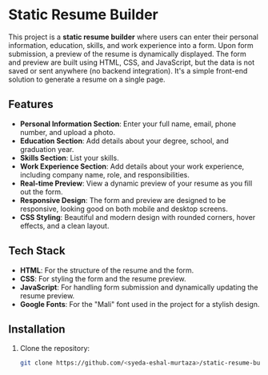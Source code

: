 # Static Resume Builder

This project is a **static resume builder** where users can enter their personal information, education, skills, and work experience into a form. Upon form submission, a preview of the resume is dynamically displayed. The form and preview are built using HTML, CSS, and JavaScript, but the data is not saved or sent anywhere (no backend integration). It's a simple front-end solution to generate a resume on a single page.

## Features

- **Personal Information Section**: Enter your full name, email, phone number, and upload a photo.
- **Education Section**: Add details about your degree, school, and graduation year.
- **Skills Section**: List your skills.
- **Work Experience Section**: Add details about your work experience, including company name, role, and responsibilities.
- **Real-time Preview**: View a dynamic preview of your resume as you fill out the form.
- **Responsive Design**: The form and preview are designed to be responsive, looking good on both mobile and desktop screens.
- **CSS Styling**: Beautiful and modern design with rounded corners, hover effects, and a clean layout.

## Tech Stack

- **HTML**: For the structure of the resume and the form.
- **CSS**: For styling the form and the resume preview.
- **JavaScript**: For handling form submission and dynamically updating the resume preview.
- **Google Fonts**: For the "Mali" font used in the project for a stylish design.

## Installation

1. Clone the repository:
   ```bash
   git clone https://github.com/<syeda-eshal-murtaza>/static-resume-builder.git



